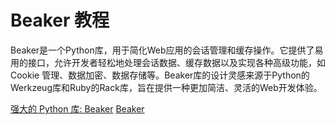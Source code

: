 # Beaker 教程

<show-structure depth="2"/>

Beaker是一个Python库，用于简化Web应用的会话管理和缓存操作。它提供了易用的接口，允许开发者轻松地处理会话数据、缓存数据以及实现各种高级功能，如 Cookie 管理、数据加密、数据存储等。Beaker库的设计灵感来源于Python的Werkzeug库和Ruby的Rack库，旨在提供一种更加简洁、灵活的Web开发体验。

<seealso>
<category ref="ref_docs">
    <a href="https://mp.weixin.qq.com/s/Aviu_ICXtpskCI-M2g-k9Q">强大的 Python 库: Beaker</a>
</category>
<category ref="ref_github">
    <a href="https://github.com/bbangert/beaker">Beaker</a>
</category>
<category ref="ref_issues"></category>
<category ref="ref_hf"></category>
<category ref="ref_ms"></category>
</seealso>